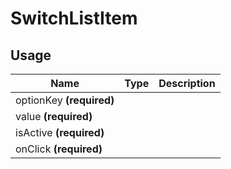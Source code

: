<!-- 
This is an auto-generated markdown. 
You can change it in "src/molecules/SwitchList/SwitchListItem.tsx" and run build:docs to update this file.
-->
# SwitchListItem

## Usage
| Name        | Type           | Description  |
| ----------- |:--------------:| ------------:|
|optionKey **(required)**||
|value **(required)**||
|isActive **(required)**||
|onClick **(required)**||
